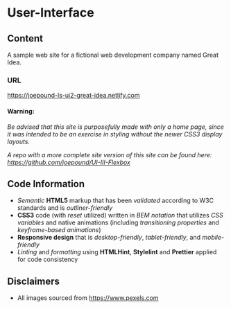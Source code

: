 # User-Interface

## Content

A sample web site for a fictional web development company named Great Idea.

### URL

https://joepound-ls-ui2-great-idea.netlify.com

#### Warning:

_Be advised that this site is purposefully made with only a home page, since it was intended to be an exercise in styling without the newer CSS3 display layouts._

_A repo with a more complete site version of this site can be found here: https://github.com/joepound/UI-III-Flexbox_

## Code Information

- _Semantic_ **HTML5** markup that has been _validated_ according to W3C standards and is _outliner-friendly_
- **CSS3** code (with _reset_ utilized) written in _BEM notation_ that utilizes _CSS variables_ and native animations (including _transitioning properties_ and _keyframe-based animations_)
- **Responsive design** that is _desktop-friendly_, _tablet-friendly_, and _mobile-friendly_
- _Linting_ and _formatting_ using **HTMLHint**, **Stylelint** and **Prettier** applied for code consistency

## Disclaimers

- All images sourced from https://www.pexels.com

